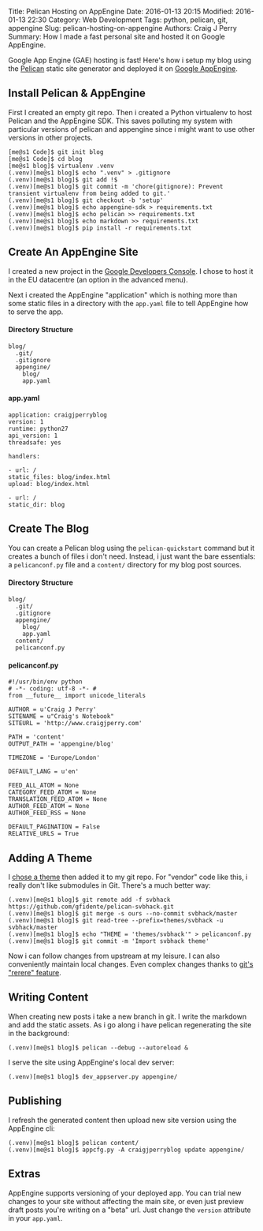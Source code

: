 Title: Pelican Hosting on AppEngine
Date: 2016-01-13 20:15
Modified: 2016-01-13 22:30
Category: Web Development
Tags: python, pelican, git, appengine
Slug: pelican-hosting-on-appengine
Authors: Craig J Perry
Summary: How I made a fast personal site and hosted it on Google AppEngine.

Google App Engine (GAE) hosting is fast! Here's how i setup my blog using the [Pelican](http://getpelican.com) static site generator and deployed it on [Google AppEngine](https://cloud.google.com/appengine/).

## Install Pelican & AppEngine

First I created an empty git repo. Then i created a Python virtualenv to host Pelican and the AppEngine SDK. This saves polluting my system with particular versions of pelican and appengine since i might want to use other versions in other projects.

    [me@s1 Code]$ git init blog
    [me@s1 Code]$ cd blog
    [me@s1 blog]$ virtualenv .venv
    (.venv)[me@s1 blog]$ echo ".venv" > .gitignore
    (.venv)[me@s1 blog]$ git add !$
    (.venv)[me@s1 blog]$ git commit -m 'chore(gitignore): Prevent transient virtualenv from being added to git.'
    (.venv)[me@s1 blog]$ git checkout -b 'setup'
    (.venv)[me@s1 blog]$ echo appengine-sdk > requirements.txt
    (.venv)[me@s1 blog]$ echo pelican >> requirements.txt
    (.venv)[me@s1 blog]$ echo markdown >> requirements.txt
    (.venv)[me@s1 blog]$ pip install -r requirements.txt

## Create An AppEngine Site

I created a new project in the [Google Developers Console](https://console.developers.google.com). I chose to host it in the EU datacentre (an option in the advanced menu).

Next i created the AppEngine "application"  which is nothing more than some static files in a directory with the `app.yaml` file to tell AppEngine how to serve the app.

#### Directory Structure

    blog/
      .git/
      .gitignore
      appengine/
        blog/
        app.yaml

#### app.yaml

    application: craigjperryblog
    version: 1
    runtime: python27
    api_version: 1
    threadsafe: yes

    handlers:

    - url: /
    static_files: blog/index.html
    upload: blog/index.html
    
    - url: /
    static_dir: blog

## Create The Blog

You can create a Pelican blog using the `pelican-quickstart` command but it creates a bunch of files i don't need. Instead, i just want the bare essentials: a `pelicanconf.py` file and a `content/` directory for my blog post sources.

#### Directory Structure

    blog/
      .git/
      .gitignore
      appengine/
        blog/
        app.yaml
      content/
      pelicanconf.py

#### pelicanconf.py

    #!/usr/bin/env python
    # -*- coding: utf-8 -*- #
    from __future__ import unicode_literals

    AUTHOR = u'Craig J Perry'
    SITENAME = u"Craig's Notebook"
    SITEURL = 'http://www.craigjperry.com'

    PATH = 'content'
    OUTPUT_PATH = 'appengine/blog'

    TIMEZONE = 'Europe/London'

    DEFAULT_LANG = u'en'

    FEED_ALL_ATOM = None
    CATEGORY_FEED_ATOM = None
    TRANSLATION_FEED_ATOM = None
    AUTHOR_FEED_ATOM = None
    AUTHOR_FEED_RSS = None

    DEFAULT_PAGINATION = False
    RELATIVE_URLS = True

## Adding A Theme

I [chose a theme](www.pelicanthemes.com) then added it to my git repo. For "vendor" code like this, i really don't like submodules in Git. There's a much better way:

    (.venv)[me@s1 blog]$ git remote add -f svbhack https://github.com/gfidente/pelican-svbhack.git
    (.venv)[me@s1 blog]$ git merge -s ours --no-commit svbhack/master
    (.venv)[me@s1 blog]$ git read-tree --prefix=themes/svbhack -u svbhack/master
    (.venv)[me@s1 blog]$ echo "THEME = 'themes/svbhack'" > pelicanconf.py
    (.venv)[me@s1 blog]$ git commit -m 'Import svbhack theme'

Now i can follow changes from upstream at my leisure. I can also conveniently maintain local changes. Even complex changes thanks to [git's "rerere" feature](https://git-scm.com/blog/2010/03/08/rerere.html). 

## Writing Content

When creating new posts i take a new branch in git. I write the markdown and add the static assets. As i go along i have pelican regenerating the site in the background:

    (.venv)[me@s1 blog]$ pelican --debug --autoreload &

I serve the site using AppEngine's local dev server:

    (.venv)[me@s1 blog]$ dev_appserver.py appengine/

## Publishing

I refresh the generated content then upload new site version using the AppEngine cli:

    (.venv)[me@s1 blog]$ pelican content/
    (.venv)[me@s1 blog]$ appcfg.py -A craigjperryblog update appengine/

## Extras

AppEngine supports versioning of your deployed app. You can trial new changes to your site without affecting the main site, or even just preview draft posts you're writing on a "beta" url. Just change the `version` attribute in your `app.yaml`.
